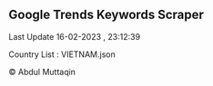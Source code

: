 

## Google Trends Keywords Scraper 
 
Last Update 16-02-2023 , 23:12:39

Country List :
VIETNAM.json



© Abdul Muttaqin 
